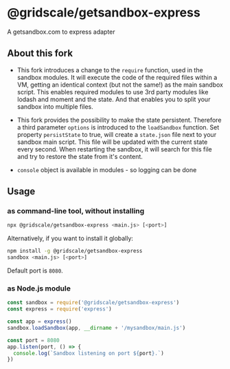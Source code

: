 # @gridscale/getsandbox-express
A getsandbox.com to express adapter

## About this fork
* This fork introduces a change to the `require` function, used in the sandbox modules. 
It will execute the code of the required files within a VM, getting an identical context (but not the same!) as the main sandbox script. This enables required modules to use 3rd party modules like lodash and moment and the state. And that enables you to split your sandbox into multiple files. 

* This fork provides the possibility to make the state persistent. Therefore a third parameter `options` is introduced to the `loadSandbox` function. Set property `persistState` to true, will create a `state.json` file next to your sandbox main script. This file will be updated with the current state every second. When restarting the sandbox, it will search for this file and try to restore the state from it's content.

* `console` object is available in modules - so logging can be done


## Usage

### as command-line tool, without installing

```bash
npx @gridscale/getsandbox-express <main.js> [<port>]
```

Alternatively, if you want to install it globally:

```bash
npm install -g @gridscale/getsandbox-express
sandbox <main.js> [<port>]
```

Default port is `8080`.

### as Node.js module

```js
const sandbox = require('@gridscale/getsandbox-express')
const express = require('express')

const app = express()
sandbox.loadSandbox(app, __dirname + '/mysandbox/main.js')

const port = 8080
app.listen(port, () => {
  console.log(`Sandbox listening on port ${port}.`)
})
```
